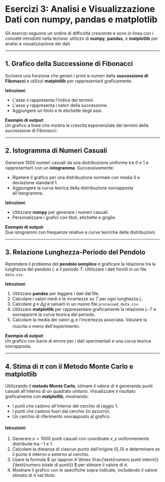 # Esercizi 3: Analisi e Visualizzazione Dati con numpy, pandas e matplotlib

Gli esercizi seguono un ordine di difficoltà crescente e sono in linea con i concetti introdotti nella lezione: utilizzo di **numpy**, **pandas**, e **matplotlib** per analisi e visualizzazione dei dati.

---

## 1. Grafico della Successione di Fibonacci

Scrivere una funzione che generi i primi `N` numeri della **successione di Fibonacci** e utilizzi **matplotlib** per rappresentarli graficamente.

**Istruzioni**:  
- L'asse x rappresenta l'indice dei termini.  
- L'asse y rappresenta i valori della successione.  
- Aggiungere un titolo e le etichette degli assi.  

**Esempio di output**:  
Un grafico a linee che mostra la crescita esponenziale dei termini della successione di Fibonacci.

---

## 2. Istogramma di Numeri Casuali

Generare 1000 numeri casuali da una distribuzione uniforme tra 0 e 1 e rappresentarli con un **istogramma**. Successivamente:  
- Ripetere il grafico per una distribuzione normale con media 0 e deviazione standard 1.  
- Aggiungere la curva teorica della distribuzione sovrapposta all'istogramma.  

**Istruzioni**:  
- Utilizzare **numpy** per generare i numeri casuali.  
- Personalizzare i grafici con titoli, etichette e griglie.  

**Esempio di output**:  
Due istogrammi con frequenze relative e curve teoriche delle distribuzioni.

---

## 3. Relazione Lunghezza-Periodo del Pendolo

Riprendere il problema del **pendolo semplice** e graficare la relazione tra la lunghezza del pendolo $L$ e il periodo $T$. Utilizzare i dati forniti in un file `data.csv`.  

**Istruzioni**:  
1. Utilizzare **pandas** per leggere i dati dal file.  
2. Calcolare i valori medi e le incertezze su $T$ per ogni lunghezza $L$.  
3. Calcolare $g$ e $\Delta g$ e salvarli in un nuovo file `processed_data.csv`.  
4. Utilizzare **matplotlib** per rappresentare graficamente la relazione $L$-$T$ e sovrapporre la curva teorica del periodo.
5. Calcolare la media dei valori $g_i$ e l'incertezza associata. Valutare la riuscita o meno dell'esperimento.

**Esempio di output**:  
Un grafico con barre di errore per i dati sperimentali e una curva teorica sovrapposta.  

---

## 4. Stima di $\pi$ con il Metodo Monte Carlo e matplotlib

Utilizzando il **metodo Monte Carlo**, stimare il valore di $\pi$ generando punti casuali all'interno di un quadrato unitario. Visualizzare il risultato graficamente con **matplotlib**, mostrando:
- I punti che cadono all'interno del cerchio di raggio 1.
- I punti che cadono fuori dal cerchio (in azzurro).
- Un cerchio di riferimento sovrapposto al grafico.

#### Istruzioni:
1. Generare $n = 1000$ punti casuali con coordinate $x, y$ uniformemente distribuite tra $-1$ e $1$.
2. Calcolare la distanza di ciascun punto dall'origine $(0, 0)$ e determinare se il punto è interno o esterno al cerchio.
3. Usare la formula $ \pi \approx 4 \times \frac{\text{numero punti interni}}{\text{numero totale di punti}} $ per stimare il valore di $\pi$.
4. Mostrare il grafico con le specifiche sopra indicate, includendo il valore stimato di $\pi$ nel titolo.
